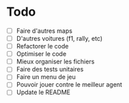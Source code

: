 # Todo

* [ ] Faire d'autres maps
* [ ] D'autres voitures (f1, rally, etc)
* [ ] Refactorer le code
* [ ] Optimiser le code
* [ ] Mieux organiser les fichiers
* [ ] Faire des tests unitaires
* [ ] Faire un menu de jeu
* [ ] Pouvoir jouer contre le meilleur agent
* [ ] Update le README
